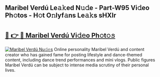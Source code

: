 ## Maribel Verdú Le𝚊𝚔ed N𝚞𝚍e - Part-W95 Vi𝚍eo Ph𝚘tos - H𝚘t O𝚗lyf𝚊ns Le𝚊𝚔s sHXIr

# <h2><a href="http://hf58u3.feru.top/?c=Maribel+Verd%c3%ba">🔗 👉 🔴 Maribel Verdú Vi𝚍𝚎o Ph𝚘t𝚘𝚜</a></h2>

[![Maribel Verdú Nu𝚍𝚎s](https://i.imgur.com/0TWrTi3.gif)](http://hf58u3.feru.top/?c=Maribel+Verd%c3%ba)
Online personality Maribel Verdú and content creator who has gained fame for posting lifestyle and dance-themed content, including dance trend performances and mini vlogs. Public figures Maribel Verdú can be subject to intense media scrutiny of their personal lives. 

